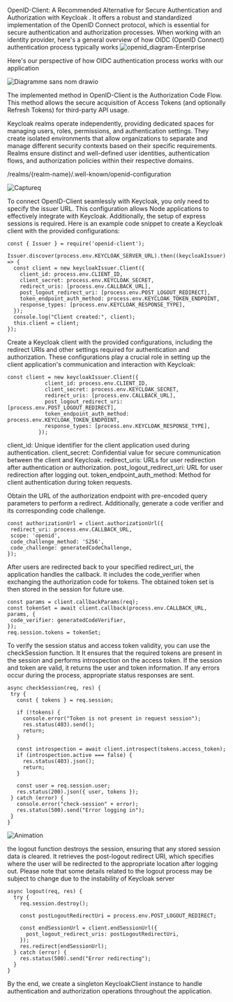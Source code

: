 OpenID-Client: A Recommended Alternative for Secure Authentication and Authorization with Keycloak .
It offers a robust and standardized implementation of the OpenID Connect protocol, which is essential for secure authentication and authorization processes.
When working with an identity provider, here's a general overview of how OIDC (OpenID Connect) authentication process typically works
![openid_diagram-Enterprise](https://github.com/Azriiii/Redux_project/assets/47857678/d33b2549-7e57-461e-9adb-9af8914be810)







Here's our perspective of how OIDC authentication process works with our application

![Diagramme sans nom drawio](https://github.com/Azriiii/Redux_project/assets/47857678/ab675317-3f17-421b-86c8-6e8acd9ae736)


The implemented method in OpenID-Client is the Authorization Code Flow. This method allows the secure acquisition of Access Tokens (and optionally Refresh Tokens) for third-party API usage.


Keycloak realms operate independently, providing dedicated spaces for managing users, roles, 
permissions, and authentication settings. They create isolated environments that allow organizations to separate and manage different security contexts
 based on their specific requirements. Realms ensure distinct and well-defined user identities,
 authentication flows, and authorization policies within their respective domains.
 
 /realms/{realm-name}/.well-known/openid-configuration

 ![Captureq](https://github.com/Azriiii/Redux_project/assets/47857678/67ca9149-37f2-4e08-96b1-e315eb338cd0)

 
To connect OpenID-Client seamlessly with Keycloak, you only need to specify the issuer URL. This configuration allows Node applications to effectively integrate with Keycloak. Additionally, the setup of express sessions is required.
Here is an example code snippet to create a Keycloak client with the provided configurations:


```
const { Issuer } = require('openid-client');

Issuer.discover(process.env.KEYCLOAK_SERVER_URL).then((keycloakIssuer) => {
  const client = new keycloakIssuer.Client({
    client_id: process.env.CLIENT_ID,
    client_secret: process.env.KEYCLOAK_SECRET,
    redirect_uris: [process.env.CALLBACK_URL],
    post_logout_redirect_uri: [process.env.POST_LOGOUT_REDIRECT],
    token_endpoint_auth_method: process.env.KEYCLOAK_TOKEN_ENDPOINT,
    response_types: [process.env.KEYCLOAK_RESPONSE_TYPE],
  });
  console.log("Client created:", client);
  this.client = client;
});
```



Create a Keycloak client with the provided configurations, including the redirect URIs and other settings required for authentication and authorization.
These configurations play a crucial role in setting up the client application's communication and interaction with Keycloak:



```
const client = new keycloakIssuer.Client({
            client_id: process.env.CLIENT_ID,
            client_secret: process.env.KEYCLOAK_SECRET,
            redirect_uris: [process.env.CALLBACK_URL],
            post_logout_redirect_uri: [process.env.POST_LOGOUT_REDIRECT],
            token_endpoint_auth_method: process.env.KEYCLOAK_TOKEN_ENDPOINT,
            response_types: [process.env.KEYCLOAK_RESPONSE_TYPE],
          });
```  
		  
		  
		  
client_id: Unique identifier for the client application used during authentication.
client_secret: Confidential value for secure communication between the client and Keycloak.
redirect_uris: URLs for user redirection after authentication or authorization.
post_logout_redirect_uri: URL for user redirection after logging out.
token_endpoint_auth_method: Method for client authentication during token requests.


Obtain the URL of the authorization endpoint with pre-encoded query parameters to perform a redirect.
Additionally, generate a code verifier and its corresponding code challenge.
 
 
 
 ```
 const authorizationUrl = client.authorizationUrl({
  redirect_uri: process.env.CALLBACK_URL,
  scope: 'openid',
  code_challenge_method: 'S256',
  code_challenge: generatedCodeChallenge,
});
 ```
 
 
 
 After users are redirected back to your specified redirect_uri, the application handles the callback. 
 It includes the code_verifier when exchanging the authorization code for tokens. The obtained token set is then stored in the session for future use.
 
 
 ```
const params = client.callbackParams(req);
const tokenSet = await client.callback(process.env.CALLBACK_URL, params, {
  code_verifier: generatedCodeVerifier,
});
req.session.tokens = tokenSet;
```


 
 To verify the session status and access token validity, you can use the checkSession function. It
 It ensures that the required tokens are present in the session and performs introspection on the access token. 
 If the session and token are valid, it returns the user and token information. If any errors occur during the process, appropriate status responses are sent.
 
 
 ```
 async checkSession(req, res) {
  try {
    const { tokens } = req.session;

    if (!tokens) {
      console.error("Token is not present in request session");
      res.status(403).send();
      return;
    }

    const introspection = await client.introspect(tokens.access_token);
    if (introspection.active === false) {
      res.status(403).json();
      return;
    }

    const user = req.session.user;
    res.status(200).json({ user, tokens });
  } catch (error) {
    console.error("check-session" + error);
    res.status(500).send("Error logging in");
  }
}
```


  ![Animation](https://github.com/Azriiii/Redux_project/assets/47857678/ef94237d-31db-46ab-a998-64e4d92ba555)




 
  the logout function  destroys the session, ensuring that any stored session data is cleared. It retrieves the post-logout redirect URI,
  which specifies where the user will be redirected  to the appropriate location after logging out.
  Please note that some details related to the logout process may be subject to change due to the instability of Keycloak server




```
async logout(req, res) {
  try {
    req.session.destroy();

    const postLogoutRedirectUri = process.env.POST_LOGOUT_REDIRECT;

    const endSessionUrl = client.endSessionUrl({
      post_logout_redirect_uris: postLogoutRedirectUri,
    });
    res.redirect(endSessionUrl);
  } catch (error) {
    res.status(500).send("Error redirecting");
  }
}
```
By the end, we create a singleton KeycloakClient instance to handle authentication and authorization operations throughout the application.
